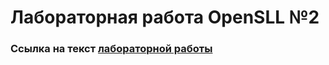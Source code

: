 
# Лабораторная работа OpenSLL №2

### Ссылка на текст [лабораторной работы](https://static.ntcad.ru/kulikov/lab_2.pdf)


